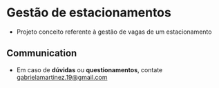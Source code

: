 # Gestão de estacionamentos
- Projeto conceito referente à gestão de vagas de um estacionamento
## Communication

- Em caso de **dúvidas** ou **questionamentos**, contate <gabrielamartinez.19@gmail.com>
